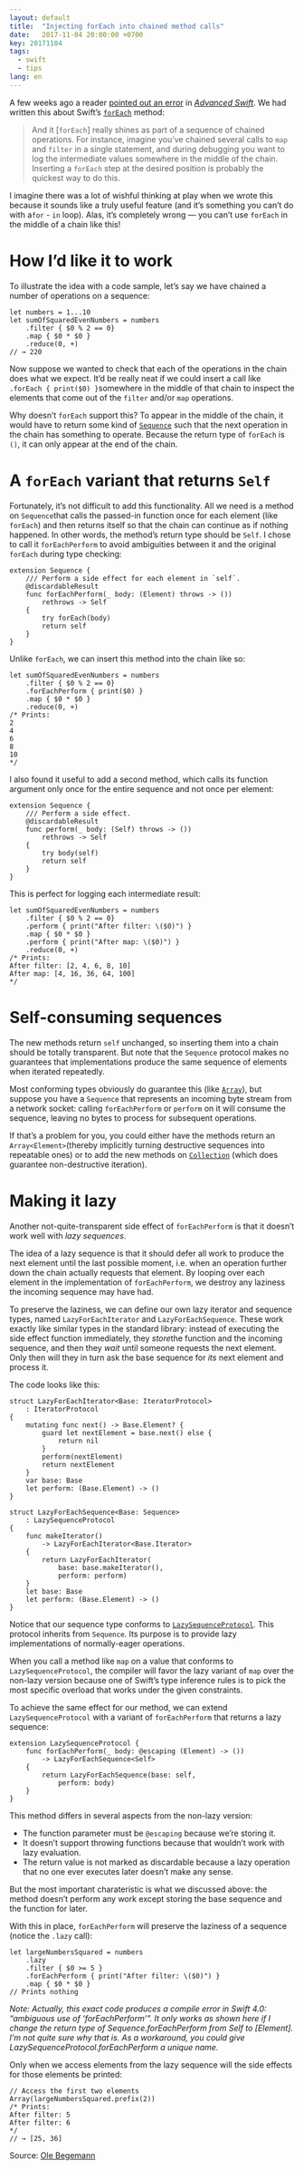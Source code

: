 ```yaml
---
layout: default
title:  "Injecting forEach into chained method calls"
date:   2017-11-04 20:00:00 +0700
key: 20171104
tags:
  - swift
  - tips
lang: en
---
```




A few weeks ago a reader [pointed out an error](https://twitter.com/jasonalexzurita/status/915972380685516800) in [*Advanced Swift*](https://oleb.net/advanced-swift/). We had written this about Swift’s [`forEach`](https://developer.apple.com/documentation/swift/sequence/2906738-foreach) method:

> And it [`forEach`] really shines as part of a sequence of chained operations. For instance, imagine you’ve chained several calls to `map` and `filter` in a single statement, and during debugging you want to log the intermediate values somewhere in the middle of the chain. Inserting a `forEach` step at the desired position is probably the quickest way to do this.

I imagine there was a lot of wishful thinking at play when we wrote this because it sounds like a truly useful feature (and it’s something you can’t do with a`for` - `in` loop). Alas, it’s completely wrong — you can’t use `forEach` in the middle of a chain like this!



# How I’d like it to work

To illustrate the idea with a code sample, let’s say we have chained a number of operations on a sequence:

```
let numbers = 1...10
let sumOfSquaredEvenNumbers = numbers
    .filter { $0 % 2 == 0}
    .map { $0 * $0 }
    .reduce(0, +)
// → 220

```

Now suppose we wanted to check that each of the operations in the chain does what we expect. It’d be really neat if we could insert a call like `.forEach { print($0) }`somewhere in the middle of that chain to inspect the elements that come out of the `filter` and/or `map` operations.

Why doesn’t `forEach` support this? To appear in the middle of the chain, it would have to return some kind of [`Sequence`](https://developer.apple.com/documentation/swift/sequence) such that the next operation in the chain has something to operate. Because the return type of `forEach` is `()`, it can only appear at the end of the chain.

# A `forEach` variant that returns `Self`

Fortunately, it’s not difficult to add this functionality. All we need is a method on `Sequence`that calls the passed-in function once for each element (like `forEach`) and then returns itself so that the chain can continue as if nothing happened. In other words, the method’s return type should be `Self`. I chose to call it `forEachPerform` to avoid ambiguities between it and the original `forEach` during type checking:

```
extension Sequence {
    /// Perform a side effect for each element in `self`.
    @discardableResult
    func forEachPerform(_ body: (Element) throws -> ())
        rethrows -> Self
    {
        try forEach(body)
        return self
    }
}

```

Unlike `forEach`, we can insert this method into the chain like so:

```
let sumOfSquaredEvenNumbers = numbers
    .filter { $0 % 2 == 0}
    .forEachPerform { print($0) }
    .map { $0 * $0 }
    .reduce(0, +)
/* Prints:
2
4
6
8
10
*/

```

I also found it useful to add a second method, which calls its function argument only once for the entire sequence and not once per element:

```
extension Sequence {
    /// Perform a side effect.
    @discardableResult
    func perform(_ body: (Self) throws -> ())
        rethrows -> Self
    {
        try body(self)
        return self
    }
}

```

This is perfect for logging each intermediate result:

```
let sumOfSquaredEvenNumbers = numbers
    .filter { $0 % 2 == 0}
    .perform { print("After filter: \($0)") }
    .map { $0 * $0 }
    .perform { print("After map: \($0)") }
    .reduce(0, +)
/* Prints:
After filter: [2, 4, 6, 8, 10]
After map: [4, 16, 36, 64, 100]
*/

```

# Self-consuming sequences

The new methods return `self` unchanged, so inserting them into a chain should be totally transparent. But note that the `Sequence` protocol makes no guarantees that implementations produce the same sequence of elements when iterated repeatedly.

Most conforming types obviously do guarantee this (like [`Array`](https://developer.apple.com/documentation/swift/array)), but suppose you have a `Sequence` that represents an incoming byte stream from a network socket: calling `forEachPerform` or `perform` on it will consume the sequence, leaving no bytes to process for subsequent operations.

If that’s a problem for you, you could either have the methods return an `Array<Element>`(thereby implicitly turning destructive sequences into repeatable ones) or to add the new methods on [`Collection`](https://developer.apple.com/documentation/swift/collection) (which does guarantee non-destructive iteration).

# Making it lazy

Another not-quite-transparent side effect of `forEachPerform` is that it doesn’t work well with *lazy sequences*.

The idea of a lazy sequence is that it should defer all work to produce the next element until the last possible moment, i.e. when an operation further down the chain actually requests that element. By looping over each element in the implementation of `forEachPerform`, we destroy any laziness the incoming sequence may have had.

To preserve the laziness, we can define our own lazy iterator and sequence types, named `LazyForEachIterator` and `LazyForEachSequence`. These work exactly like similar types in the standard library: instead of executing the side effect function immediately, they *store*the function and the incoming sequence, and then they *wait* until someone requests the next element. Only then will they in turn ask the base sequence for *its* next element and process it.

The code looks like this:

```
struct LazyForEachIterator<Base: IteratorProtocol>
    : IteratorProtocol
{
    mutating func next() -> Base.Element? {
        guard let nextElement = base.next() else {
            return nil
        }
        perform(nextElement)
        return nextElement
    }
    var base: Base
    let perform: (Base.Element) -> ()
}

struct LazyForEachSequence<Base: Sequence>
    : LazySequenceProtocol
{
    func makeIterator()
        -> LazyForEachIterator<Base.Iterator>
    {
        return LazyForEachIterator(
            base: base.makeIterator(),
            perform: perform)
    }
    let base: Base
    let perform: (Base.Element) -> ()
}

```

Notice that our sequence type conforms to [`LazySequenceProtocol`](https://developer.apple.com/documentation/swift/lazysequenceprotocol). This protocol inherits from `Sequence`. Its purpose is to provide lazy implementations of normally-eager operations.

When you call a method like `map` on a value that conforms to `LazySequenceProtocol`, the compiler will favor the lazy variant of `map` over the non-lazy version because one of Swift’s type inference rules is to pick the most specific overload that works under the given constraints.

To achieve the same effect for our method, we can extend `LazySequenceProtocol` with a variant of `forEachPerform` that returns a lazy sequence:

```
extension LazySequenceProtocol {
    func forEachPerform(_ body: @escaping (Element) -> ())
        -> LazyForEachSequence<Self>
    {
        return LazyForEachSequence(base: self,
            perform: body)
    }
}

```

This method differs in several aspects from the non-lazy version:

- The function parameter must be `@escaping` because we’re storing it.
- It doesn’t support throwing functions because that wouldn’t work with lazy evaluation.
- The return value is not marked as discardable because a lazy operation that no one ever executes later doesn’t make any sense.

But the most important charateristic is what we discussed above: the method doesn’t perform any work except storing the base sequence and the function for later.

With this in place, `forEachPerform` will preserve the laziness of a sequence (notice the `.lazy` call):

```
let largeNumbersSquared = numbers
    .lazy
    .filter { $0 >= 5 }
    .forEachPerform { print("After filter: \($0)") }
    .map { $0 * $0 }
// Prints nothing

```

*Note: Actually, this exact code produces a compile error in Swift 4.0: “ambiguous use of ‘forEachPerform’”. It only works as shown here if I change the return type of Sequence.forEachPerform from Self to [Element]. I’m not quite sure why that is. As a workaround, you could give LazySequenceProtocol.forEachPerform a unique name.*

Only when we access elements from the lazy sequence will the side effects for those elements be printed:

```
// Access the first two elements
Array(largeNumbersSquared.prefix(2))
/* Prints:
After filter: 5
After filter: 6
*/
// → [25, 36]
```



Source: [Ole Begemann](https://oleb.net/)
